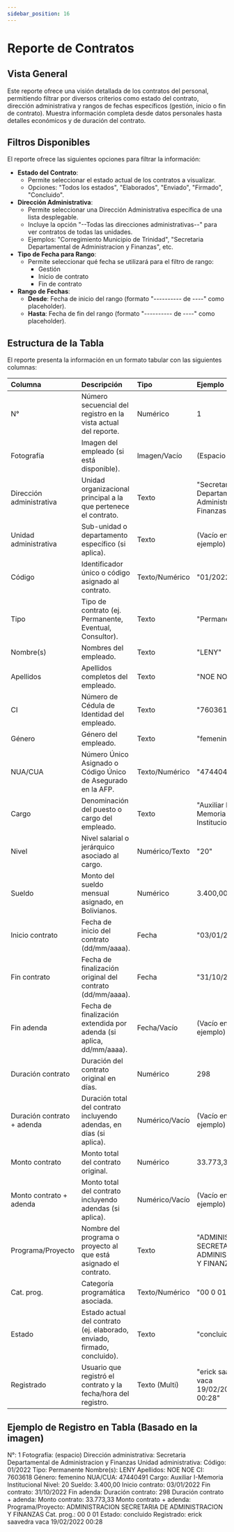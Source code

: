 ```yaml
---
sidebar_position: 16 
---
```


# Reporte de Contratos

## Vista General
Este reporte ofrece una visión detallada de los contratos del personal, permitiendo filtrar por diversos criterios como estado del contrato, dirección administrativa y rangos de fechas específicos (gestión, inicio o fin de contrato). Muestra información completa desde datos personales hasta detalles económicos y de duración del contrato.

## Filtros Disponibles
El reporte ofrece las siguientes opciones para filtrar la información:

-   **Estado del Contrato**:
    *   Permite seleccionar el estado actual de los contratos a visualizar.
    *   Opciones: "Todos los estados", "Elaborados", "Enviado", "Firmado", "Concluido".
-   **Dirección Administrativa**:
    *   Permite seleccionar una Dirección Administrativa específica de una lista desplegable.
    *   Incluye la opción "--Todas las direcciones administrativas--" para ver contratos de todas las unidades.
    *   Ejemplos: "Corregimiento Municipio de Trinidad", "Secretaria Departamental de Administracion y Finanzas", etc.
-   **Tipo de Fecha para Rango**:
    *   Permite seleccionar qué fecha se utilizará para el filtro de rango:
        *   Gestión
        *   Inicio de contrato
        *   Fin de contrato
-   **Rango de Fechas**:
    *   **Desde**: Fecha de inicio del rango (formato "---------- de ----" como placeholder).
    *   **Hasta**: Fecha de fin del rango (formato "---------- de ----" como placeholder).

## Estructura de la Tabla
El reporte presenta la información en un formato tabular con las siguientes columnas:

| Columna                        | Descripción                                                                          | Tipo          | Ejemplo                                                       |
| :----------------------------- | :----------------------------------------------------------------------------------- | :------------ | :------------------------------------------------------------ |
| N°                             | Número secuencial del registro en la vista actual del reporte.                       | Numérico      | 1                                                             |
| Fotografía                     | Imagen del empleado (si está disponible).                                            | Imagen/Vacío  | (Espacio para foto)                                           |
| Dirección administrativa       | Unidad organizacional principal a la que pertenece el contrato.                      | Texto         | "Secretaria Departamental de Administracion y Finanzas"       |
| Unidad administrativa          | Sub-unidad o departamento específico (si aplica).                                    | Texto         | (Vacío en el ejemplo)                                         |
| Código                         | Identificador único o código asignado al contrato.                                   | Texto/Numérico| "01/2022"                                                     |
| Tipo                           | Tipo de contrato (ej. Permanente, Eventual, Consultor).                              | Texto         | "Permanente"                                                  |
| Nombre(s)                      | Nombres del empleado.                                                                | Texto         | "LENY"                                                        |
| Apellidos                      | Apellidos completos del empleado.                                                    | Texto         | "NOE NOE"                                                     |
| CI                             | Número de Cédula de Identidad del empleado.                                          | Texto         | "7603618"                                                     |
| Género                         | Género del empleado.                                                                 | Texto         | "femenino"                                                    |
| NUA/CUA                        | Número Único Asignado o Código Único de Asegurado en la AFP.                         | Texto/Numérico| "47440491"                                                    |
| Cargo                          | Denominación del puesto o cargo del empleado.                                        | Texto         | "Auxiliar I-Memoria Institucional"                            |
| Nivel                          | Nivel salarial o jerárquico asociado al cargo.                                       | Numérico/Texto| "20"                                                          |
| Sueldo                         | Monto del sueldo mensual asignado, en Bolivianos.                                    | Numérico      | 3.400,00                                                      |
| Inicio contrato                | Fecha de inicio del contrato (dd/mm/aaaa).                                           | Fecha         | "03/01/2022"                                                  |
| Fin contrato                   | Fecha de finalización original del contrato (dd/mm/aaaa).                            | Fecha         | "31/10/2022"                                                  |
| Fin adenda                     | Fecha de finalización extendida por adenda (si aplica, dd/mm/aaaa).                  | Fecha/Vacío   | (Vacío en el ejemplo)                                         |
| Duración contrato              | Duración del contrato original en días.                                              | Numérico      | 298                                                           |
| Duración contrato + adenda     | Duración total del contrato incluyendo adendas, en días (si aplica).                 | Numérico/Vacío| (Vacío en el ejemplo)                                         |
| Monto contrato                 | Monto total del contrato original.                                                   | Numérico      | 33.773,33                                                     |
| Monto contrato + adenda        | Monto total del contrato incluyendo adendas (si aplica).                             | Numérico/Vacío| (Vacío en el ejemplo)                                         |
| Programa/Proyecto              | Nombre del programa o proyecto al que está asignado el contrato.                     | Texto         | "ADMINISTRACION SECRETARIA DE ADMINISTRACION Y FINANZAS"      |
| Cat. prog.                     | Categoría programática asociada.                                                     | Texto/Numérico| "00 0 01"                                                     |
| Estado                         | Estado actual del contrato (ej. elaborado, enviado, firmado, concluido).             | Texto         | "concluido"                                                   |
| Registrado                     | Usuario que registró el contrato y la fecha/hora del registro.                       | Texto (Multi) | "erick saavedra vaca <br /> 19/02/2022 00:28"                  |

## Ejemplo de Registro en Tabla (Basado en la imagen)
N°: 1
Fotografía: (espacio)
Dirección administrativa: Secretaria Departamental de Administracion y Finanzas
Unidad administrativa:
Código: 01/2022
Tipo: Permanente
Nombre(s): LENY
Apellidos: NOE NOE
CI: 7603618
Género: femenino
NUA/CUA: 47440491
Cargo: Auxiliar I-Memoria Institucional
Nivel: 20
Sueldo: 3.400,00
Inicio contrato: 03/01/2022
Fin contrato: 31/10/2022
Fin adenda:
Duración contrato: 298
Duración contrato + adenda:
Monto contrato: 33.773,33
Monto contrato + adenda:
Programa/Proyecto: ADMINISTRACION SECRETARIA DE ADMINISTRACION Y FINANZAS
Cat. prog.: 00 0 01
Estado: concluido
Registrado: erick saavedra vaca
            19/02/2022 00:28